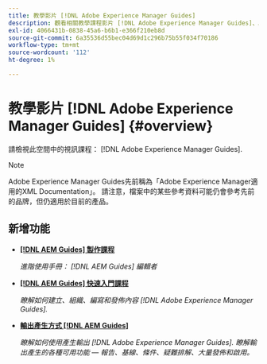 ```yaml
---
title: 教學影片 [!DNL Adobe Experience Manager Guides]
description: 觀看相關教學課程影片 [!DNL Adobe Experience Manager Guides]、AEM XML附加元件、AEM XML外掛程式、AEM DoX和AEM Dox。
exl-id: 4066431b-0838-45a6-b6b1-e366f210eb8d
source-git-commit: 6a35536d55bec04d69d1c296b75b55f034f70186
workflow-type: tm+mt
source-wordcount: '112'
ht-degree: 1%

---
```


# 教學影片 [!DNL Adobe Experience Manager Guides] {#overview}

請檢視此空間中的視訊課程： [!DNL Adobe Experience Manager Guides].

>[!NOTE]
> 
> Adobe Experience Manager Guides先前稱為「Adobe Experience Manager適用的XML Documentation」。 請注意，檔案中的某些參考資料可能仍會參考先前的品牌，但仍適用於目前的產品。

## 新增功能

* **[[!DNL AEM Guides] 製作課程](course-3/overview.md)**

  *進階使用手冊： [!DNL AEM Guides] 編輯者*

* **[[!DNL AEM Guides] 快速入門課程](course-1/overview.md)**

  *瞭解如何建立、組織、編寫和發佈內容 [!DNL Adobe Experience Manager Guides].*

* **[輸出產生方式 [!DNL AEM Guides]](course-2/overview.md)**

  *瞭解如何使用產生輸出 [!DNL Adobe Experience Manager Guides]. 瞭解輸出產生的各種可用功能 — 報告、基線、條件、疑難排解、大量發佈和啟用。*
